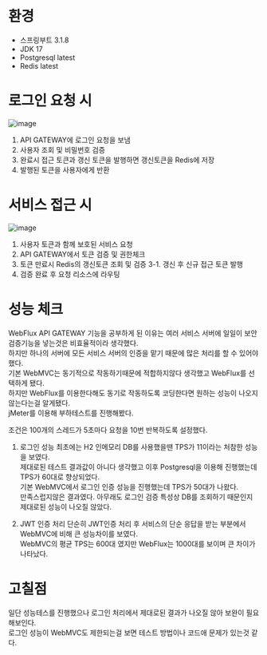 # 환경
- 스프링부트 3.1.8
- JDK 17
- Postgresql latest
- Redis latest

# 로그인 요청 시
![image](https://github.com/devhanliam/apigatewaystudy/assets/117329492/becf0808-0b6d-4f81-8d5b-3a7a18627bd9)

1. API GATEWAY에 로그인 요청을 보냄
2. 사용자 조회 및 비밀번호 검증
3. 완료시 접근 토큰과 갱신 토큰을 발행하면 갱신토큰을 Redis에 저장
4. 발행된 토큰을 사용자에게 반환

# 서비스 접근 시
![image](https://github.com/devhanliam/apigatewaystudy/assets/117329492/f8774fd2-fe47-4130-a7e3-b6e2b41df908)

1. 사용자 토큰과 함께 보호된 서비스 요청
2. API GATEWAY에서 토큰 검증 및 권한체크
3. 토큰 만료시 Redis의 갱신토큰 조회 및 검증
3-1. 갱신 후 신규 접근 토큰 발행
4. 검증 완료 후 요청 리소스에 라우팅

# 성능 체크
WebFlux API GATEWAY 기능을 공부하게 된 이유는 여러 서비스 서버에 일일이 보안검증기능을 넣는것은 비효율적이라 생각했다.<br/>
하지만 하나의 서버에 모든 서비스 서버의 인증을 맡기 때문에 많은 처리를 할 수 있어야했다.<br/>
기본 WebMVC는 동기적으로 작동하기때문에 적합하지않다 생각했고 WebFlux를 선택하게 됐다.<br/>
하지만 WebFlux를 이용한다해도 동기로 작동하도록 코딩한다면 원하는 성능이 나오지않는다는걸 알게됐다.<br/>
jMeter를 이용해 부하테스트를 진행해봤다.<br/>

조건은 100개의 스레드가 5초마다 요청을 10번 반복하도록 설정했다.
1. 로그인 성능
   최초에는 H2 인메모리 DB를 사용했을땐 TPS가 11이라는 처참한 성능을 보였다.<br/>
   제대로된 테스트 결과값이 아니다 생각했고 이후 Postgresql을 이용해 진행했는데 TPS가 60대로 향상되었다.<br/>
   기본 WebMVC에서 로그인 인증 성능을 진행했는데 TPS가 50대가 나왔다.<br/>
   만족스럽지않은 결과였다. 아무래도 로그인 검증 특성상 DB를 조회하기 때문인지 제대로된 성능이 나오질 않았다.

2. JWT 인증 처리
   단순히 JWT인증 처리 후 서비스의 단순 응답을 받는 부분에서 WebMVC에 비해 큰 성능차이를 보였다.<br/>
   WebMVC의 평균 TPS는 600대 였지만 WebFlux는 1000대를 보이며 큰 차이가 나타났다.

# 고칠점
일단 성능테스를 진행했으나 로그인 처리에서 제대로된 결과가 나오질 않아 보완이 필요해보인다.<br/>
로그인 성능이 WebMVC도 제한되는걸 보면 테스트 방법이나 코드애 문제가 있는것 같다.

